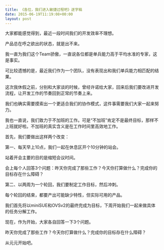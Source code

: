 ```yaml
---
title: 《各位，我们进入敏捷过程吧》逐字稿
date: 2015-06-19T11:19:08+00:00
layout: post
---
```

大家都能感觉得到，最近一段时间我们的开发效率不理想。

产品总在呼之欲出的状态，就是出不来。

我一直为我们这个Team骄傲，一直说各位都是单兵能力高于平均水准的专家，这是事实。

可比较遗憾的是，最近我们作为一个团队，没有表现出和我们单兵能力相匹配的结果。

这次我休假之前，分别和大家谈的时候，曾经许诺给大家，回来后我们要改进开发流程，让开发工作的节奏回到正常的节奏上来。

我们也确实需要摸索出一个更适合我们的协作模式，这件事需要我们大家一起来努力。

我也一直说，我们致力于不加班的工作。可是“不加班”肯定不是最终目标，那样不上班就好啦。不加班的真实含义是在工作时间里高效地工作。

首先，我们要做出这样两个改变：

第一、每天早上10点，我们一起在休息区开个10分钟的站会。

站着开会主要的目的是缩短会议时间。

会上每个人回答3个问题：昨天你完成了那些工作？今天你打算做什么？完成你的目标存在什么障碍？

第二、以两周为一个轮回，我们要制定工作目标，然后冲刺。

每个轮回的结束，都要产出可能缺少特性，但实际可用的产品。

我们首先将以miniSUE和OVSv2的最终完成为目标，下周开始我们一起来做具体的任务分解工作。

现在，作为开始，大家各自回答一下3个问题。

昨天你完成了那些工作？今天你打算做什么？完成你的目标存在什么障碍？

从元元开始吧。
